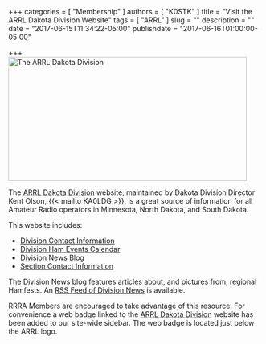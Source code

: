 +++
categories = [ "Membership" ]
authors = [ "K0STK" ]
title = "Visit the ARRL Dakota Division Website"
tags = [ "ARRL" ]
slug = ""
description = ""
date = "2017-06-15T11:34:22-05:00"
publishdate = "2017-06-16T01:00:00-05:00"

+++
<a data-flickr-embed="true"  href="http://www.arrldakota.org/" title="The ARRL Dakota Division - Proudly serving Minnesota, North and South Dakota"><img src="https://c1.staticflickr.com/5/4195/34938853000_64aafa82c8_o.jpg" width="474" height="248" alt="The ARRL Dakota Division"></a><script async src="//embedr.flickr.com/assets/client-code.js" charset="utf-8"></script>

The [ARRL Dakota Division](http://www.arrldakota.org/)
website, maintained by Dakota Division Director Kent Olson,
{{< mailto KA0LDG >}},
is a great source of information for all Amateur Radio operators in
Minnesota, North Dakota, and South Dakota.
<!--more-->

This website includes:

* [Division Contact Information](http://www.arrldakota.org/contact-us.html)
* [Division Ham Events Calendar](http://www.arrldakota.org/calendar.html)
* [Division News Blog](http://www.arrldakota.org/dakota-division-news.html)
* [Section Contact Information](http://www.arrldakota.org/dakota-sections.html)

The Division News blog features articles about, and pictures from, regional Hamfests. An
[RSS Feed of Division News](http://www.arrldakota.org/1/feed)
is available.

RRRA Members are encouraged to take advantage of this resource. For
convenience a web badge linked to the
[ARRL Dakota Division](http://www.arrldakota.org/)
website has been added to our site-wide sidebar.
The web badge is located just below the ARRL logo.
